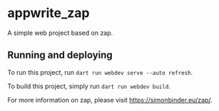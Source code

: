 # appwrite_zap

A simple web project based on zap.

## Running and deploying

To run this project, run `dart run webdev serve --auto refresh`.

To build this project, simply run `dart run webdev build`.

For more information on zap, please visit https://simonbinder.eu/zap/.
